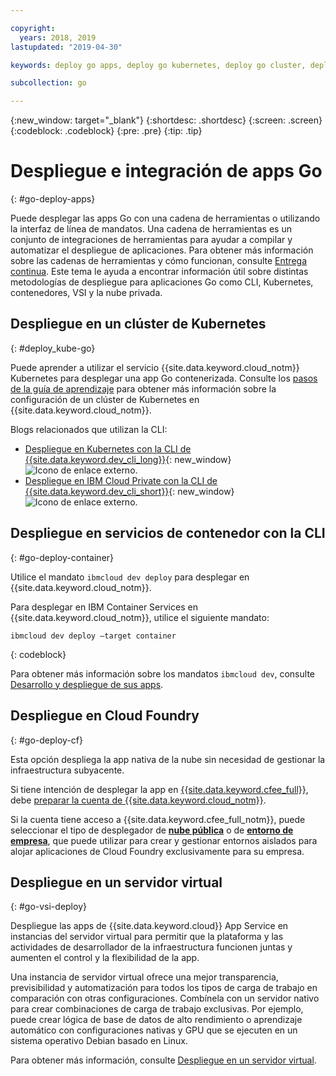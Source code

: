```yaml
---

copyright:
  years: 2018, 2019
lastupdated: "2019-04-30"

keywords: deploy go apps, deploy go kubernetes, deploy go cluster, deploy go cli, deploy go cloud foundry, go deploy virtual

subcollection: go

---
```


{:new_window: target="_blank"}
{:shortdesc: .shortdesc}
{:screen: .screen}
{:codeblock: .codeblock}
{:pre: .pre}
{:tip: .tip}

# Despliegue e integración de apps Go
{: #go-deploy-apps}

Puede desplegar las apps Go con una cadena de herramientas o utilizando la interfaz de línea de mandatos. Una cadena de herramientas es un conjunto de integraciones de herramientas para ayudar a compilar y automatizar el despliegue de aplicaciones. Para obtener más información sobre las cadenas de herramientas y cómo funcionan, consulte [Entrega continua](/docs/services/ContinuousDelivery?topic=ContinuousDelivery-getting-started). Este tema le ayuda a encontrar información útil sobre distintas metodologías de despliegue para aplicaciones Go como CLI, Kubernetes, contenedores, VSI y la nube privada.

## Despliegue en un clúster de Kubernetes
{: #deploy_kube-go}

Puede aprender a utilizar el servicio {{site.data.keyword.cloud_notm}} Kubernetes para desplegar una app Go contenerizada. Consulte los [pasos de la guía de aprendizaje](/docs/containers?topic=containers-cs_cluster_tutorial#cs_cluster_tutorial) para obtener más información sobre la configuración de un clúster de Kubernetes en {{site.data.keyword.cloud_notm}}.

Blogs relacionados que utilizan la CLI:
* [Despliegue en Kubernetes con la CLI de {{site.data.keyword.dev_cli_long}}](https://www.ibm.com/blogs/bluemix/2017/09/deploying-kubernetes-ibm-cloud-ibm-cloud-developer-tools-cli/){: new_window} ![Icono de enlace externo](../icons/launch-glyph.svg "Icono de enlace externo").
* [Despliegue en IBM Cloud Private con la CLI de {{site.data.keyword.dev_cli_short}}](https://www.ibm.com/blogs/bluemix/2017/09/deploying-ibm-cloud-private-ibm-cloud-developer-tools-cli/){: new_window} ![Icono de enlace externo](../icons/launch-glyph.svg "Icono de enlace externo").

## Despliegue en servicios de contenedor con la CLI
{: #go-deploy-container}

Utilice el mandato `ibmcloud dev deploy` para desplegar en {{site.data.keyword.cloud_notm}}. 

Para desplegar en IBM Container Services en {{site.data.keyword.cloud_notm}}, utilice el siguiente mandato:
```
ibmcloud dev deploy –target container 
```
{: codeblock}

Para obtener más información sobre los mandatos `ibmcloud dev`, consulte [Desarrollo y despliegue de sus apps](/docs/cli?topic=cloud-cli-ibmcloud-cli#ibmcloud-cli).

## Despliegue en Cloud Foundry
{: #go-deploy-cf}

Esta opción despliega la app nativa de la nube sin necesidad de gestionar la infraestructura subyacente.

Si tiene intención de desplegar la app en [{{site.data.keyword.cfee_full}}](/docs/cloud-foundry?topic=cloud-foundry-about#about), debe [preparar la cuenta de {{site.data.keyword.cloud_notm}}](/docs/cloud-foundry?topic=cloud-foundry-prepare#prepare).

Si la cuenta tiene acceso a {{site.data.keyword.cfee_full_notm}}, puede seleccionar el tipo de desplegador de **[nube pública](/docs/cloud-foundry-public?topic=cloud-foundry-public-about-cf#about-cf)** o de **[entorno de empresa](/docs/cloud-foundry-public?topic=cloud-foundry-public-cfee#cfee)**, que puede utilizar para crear y gestionar entornos aislados para alojar aplicaciones de Cloud Foundry exclusivamente para su empresa.

## Despliegue en un servidor virtual
{: #go-vsi-deploy}

Despliegue las apps de {{site.data.keyword.cloud}} App Service en instancias del servidor virtual para permitir que la plataforma y las actividades de desarrollador de la infraestructura funcionen juntas y aumenten el control y la flexibilidad de la app.

Una instancia de servidor virtual ofrece una mejor transparencia, previsibilidad y automatización para todos los tipos de carga de trabajo en comparación con otras configuraciones. Combínela con un servidor nativo para crear combinaciones de carga de trabajo exclusivas. Por ejemplo, puede crear lógica de base de datos de alto rendimiento o aprendizaje automático con configuraciones nativas y GPU que se ejecuten en un sistema operativo Debian basado en Linux.

Para obtener más información, consulte [Despliegue en un servidor virtual](/docs/apps?topic=creating-apps-vsi-deploy#vsi-deploy).

